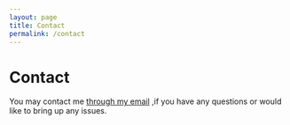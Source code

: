 ```yaml
---
layout: page
title: Contact
permalink: /contact
---
```


# Contact

You may contact me [through my email](mailto:pardeep25rayat@gmail.com) ,if you have any questions or would like to bring up any issues.
